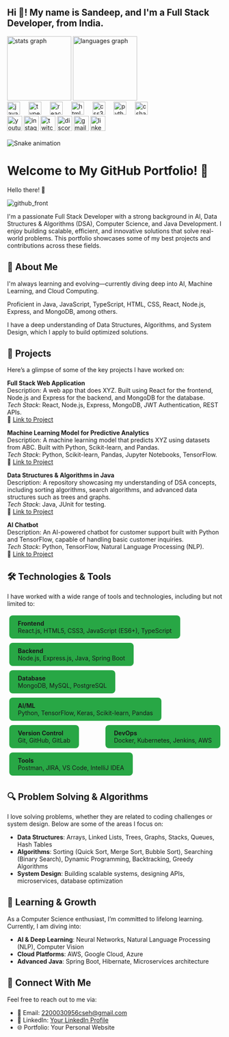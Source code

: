 <h2 align="left">Hi 👋! My name is Sandeep, and I'm a Full Stack Developer, from India.</h2>
<div align="left" justify-content="space-between">
  <img src="https://github-readme-stats.vercel.app/api?username=yourusername&hide_title=false&hide_rank=false&show_icons=true&include_all_commits=true&count_private=true&disable_animations=false&theme=dracula&locale=en&hide_border=false" height="150" alt="stats graph" />
     <img src="https://github-readme-stats.vercel.app/api/top-langs?username=sandeep2864&locale=en&hide_title=false&layout=compact&card_width=320&langs_count=5&theme=dracula&hide_border=false" height="150" alt="languages graph" />

</div>

<div align="left">
  <img src="https://cdn.jsdelivr.net/gh/devicons/devicon/icons/javascript/javascript-original.svg" height="30" alt="javascript logo" />
  <img width="12" />
  <img src="https://cdn.jsdelivr.net/gh/devicons/devicon/icons/typescript/typescript-original.svg" height="30" alt="typescript logo" />
  <img width="12" />
  <img src="https://cdn.jsdelivr.net/gh/devicons/devicon/icons/react/react-original.svg" height="30" alt="react logo" />
  <img width="12" />
  <img src="https://cdn.jsdelivr.net/gh/devicons/devicon/icons/html5/html5-original.svg" height="30" alt="html5 logo" />
  <img width="12" />
  <img src="https://cdn.jsdelivr.net/gh/devicons/devicon/icons/css3/css3-original.svg" height="30" alt="css3 logo" />
  <img width="12" />
  <img src="https://cdn.jsdelivr.net/gh/devicons/devicon/icons/python/python-original.svg" height="30" alt="python logo" />
  <img width="12" />
  <img src="https://cdn.jsdelivr.net/gh/devicons/devicon/icons/csharp/csharp-original.svg" height="30" alt="csharp logo" />
</div>

<div align="left">
  <img src="https://img.shields.io/static/v1?message=Youtube&logo=youtube&label=&color=FF0000&logoColor=white&labelColor=&style=for-the-badge" height="35" alt="youtube logo" />
  <img src="https://img.shields.io/static/v1?message=Instagram&logo=instagram&label=&color=E4405F&logoColor=white&labelColor=&style=for-the-badge" height="35" alt="instagram logo" />
  <img src="https://img.shields.io/static/v1?message=Twitch&logo=twitch&label=&color=9146FF&logoColor=white&labelColor=&style=for-the-badge" height="35" alt="twitch logo" />
  <img src="https://img.shields.io/static/v1?message=Discord&logo=discord&label=&color=7289DA&logoColor=white&labelColor=&style=for-the-badge" height="35" alt="discord logo" />
  <img src="https://img.shields.io/static/v1?message=Gmail&logo=gmail&label=&color=D14836&logoColor=white&labelColor=&style=for-the-badge" height="35" alt="gmail logo" />
  <img src="https://img.shields.io/static/v1?message=LinkedIn&logo=linkedin&label=&color=0077B5&logoColor=white&labelColor=&style=for-the-badge" height="35" alt="linkedin logo" />
</div>

<br clear="both">

<img src="https://raw.githubusercontent.com/maurodesouza/maurodesouza/output/snake.svg" alt="Snake animation" />

# Welcome to My GitHub Portfolio! 🎉
Hello there! 👋

![github_front](https://github.com/user-attachments/assets/1b5e5dd1-28a8-4ac0-aa51-0a0f4330cb06)

I'm a passionate Full Stack Developer with a strong background in AI, Data Structures & Algorithms (DSA), Computer Science, and Java Development. I enjoy building scalable, efficient, and innovative solutions that solve real-world problems. This portfolio showcases some of my best projects and contributions across these fields.

## 🚀 About Me
<i class="fas fa-brain fa-3x"></i> I'm always learning and evolving—currently diving deep into AI, Machine Learning, and Cloud Computing.

<i class="fas fa-code fa-3x"></i> Proficient in Java, JavaScript, TypeScript, HTML, CSS, React, Node.js, Express, and MongoDB, among others.

<i class="fas fa-project-diagram fa-3x"></i> I have a deep understanding of Data Structures, Algorithms, and System Design, which I apply to build optimized solutions.
## 📂 Projects
<i class="fas fa-project-diagram fa-3x"></i> Here’s a glimpse of some of the key projects I have worked on:

**Full Stack Web Application**  
Description: A web app that does XYZ. Built using React for the frontend, Node.js and Express for the backend, and MongoDB for the database.  
*Tech Stack*: React, Node.js, Express, MongoDB, JWT Authentication, REST APIs.  
🔗 [Link to Project](#)

**Machine Learning Model for Predictive Analytics**  
Description: A machine learning model that predicts XYZ using datasets from ABC. Built with Python, Scikit-learn, and Pandas.  
*Tech Stack*: Python, Scikit-learn, Pandas, Jupyter Notebooks, TensorFlow.  
🔗 [Link to Project](#)

**Data Structures & Algorithms in Java**  
Description: A repository showcasing my understanding of DSA concepts, including sorting algorithms, search algorithms, and advanced data structures such as trees and graphs.  
*Tech Stack*: Java, JUnit for testing.  
🔗 [Link to Project](#)

**AI Chatbot**  
Description: An AI-powered chatbot for customer support built with Python and TensorFlow, capable of handling basic customer inquiries.  
*Tech Stack*: Python, TensorFlow, Natural Language Processing (NLP).  
🔗 [Link to Project](#)

## 🛠️ Technologies & Tools
<i class="fas fa-tools fa-3x"></i> I have worked with a wide range of tools and technologies, including but not limited to:

<div style="display: flex; flex-wrap: wrap; justify-content: space-between;">
  <div style="background-color: #28a745; padding: 10px 20px; border-radius: 8px; margin: 5px;">
    <strong>Frontend</strong><br>
    React.js, HTML5, CSS3, JavaScript (ES6+), TypeScript
  </div>

  <div style="background-color: #28a745; padding: 10px 20px; border-radius: 8px; margin: 5px;">
    <strong>Backend</strong><br>
    Node.js, Express.js, Java, Spring Boot
  </div>

  <div style="background-color: #28a745; padding: 10px 20px; border-radius: 8px; margin: 5px;">
    <strong>Database</strong><br>
    MongoDB, MySQL, PostgreSQL
  </div>

  <div style="background-color: #28a745; padding: 10px 20px; border-radius: 8px; margin: 5px;">
    <strong>AI/ML</strong><br>
    Python, TensorFlow, Keras, Scikit-learn, Pandas
  </div>

  <div style="background-color: #28a745; padding: 10px 20px; border-radius: 8px; margin: 5px;">
    <strong>Version Control</strong><br>
    Git, GitHub, GitLab
  </div>

  <div style="background-color: #28a745; padding: 10px 20px; border-radius: 8px; margin: 5px;">
    <strong>DevOps</strong><br>
    Docker, Kubernetes, Jenkins, AWS
  </div>

  <div style="background-color: #28a745; padding: 10px 20px; border-radius: 8px; margin: 5px;">
    <strong>Tools</strong><br>
    Postman, JIRA, VS Code, IntelliJ IDEA
  </div>
</div>

## 🔍 Problem Solving & Algorithms
<i class="fas fa-brain fa-3x"></i> I love solving problems, whether they are related to coding challenges or system design. Below are some of the areas I focus on:

- **Data Structures**: Arrays, Linked Lists, Trees, Graphs, Stacks, Queues, Hash Tables
- **Algorithms**: Sorting (Quick Sort, Merge Sort, Bubble Sort), Searching (Binary Search), Dynamic Programming, Backtracking, Greedy Algorithms
- **System Design**: Building scalable systems, designing APIs, microservices, database optimization

## 📖 Learning & Growth
<i class="fas fa-book fa-3x"></i> As a Computer Science enthusiast, I’m committed to lifelong learning. Currently, I am diving into:

- **AI & Deep Learning**: Neural Networks, Natural Language Processing (NLP), Computer Vision
- **Cloud Platforms**: AWS, Google Cloud, Azure
- **Advanced Java**: Spring Boot, Hibernate, Microservices architecture

## 🔗 Connect With Me
<i class="fas fa-envelope fa-3x"></i> Feel free to reach out to me via:

- 📧 Email: 2200030956cseh@gmail.com
- 💼 LinkedIn: [Your LinkedIn Profile](https://www.linkedin.com/in/contactseelamsandeep/)
- 🌐 Portfolio: Your Personal Website

